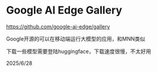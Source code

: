 # Google AI Edge Gallery

https://github.com/google-ai-edge/gallery

Google开源的可以在移动端运行大模型的应用，和MNN类似

下载一些模型需要登陆huggingface，下载速度很慢，不太好用


2025/6/28
